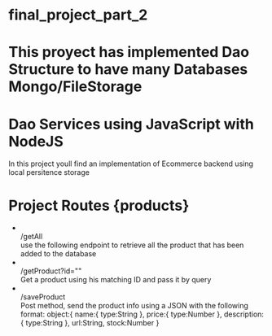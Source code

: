 # final_project_part_2
# This proyect has implemented Dao Structure to have many Databases Mongo/FileStorage
<h1 style="color=BLUE">Dao Services using JavaScript with NodeJS </h1>
<p>In this project youll find an implementation of Ecommerce backend using local persitence storage</p>

# Project Routes {products}
<ul>
    <li><br>/getAll</br> use the following endpoint to retrieve all the product that has been added to the database</li>
    <li><br>/getProduct?id=""</br> Get a product using his matching ID and pass it by query</li>
    <li><br>/saveProduct</br> Post method, send the product info using a JSON with the following format:
    object:{
            name:{
                type:String
            },
            price:{
                type:Number
            },
            description:{
                type:String
            },
            url:String,
            stock:Number
        }
    </li>
<ul>
